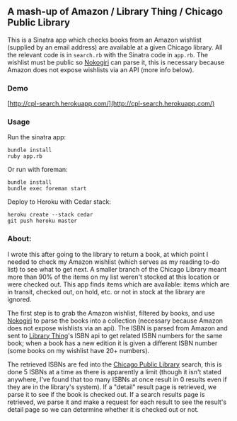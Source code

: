 ## A mash-up of Amazon / Library Thing / Chicago Public Library

This is a Sinatra app which checks books from an Amazon wishlist (supplied by an email address) are available at a given Chicago library. All the relevant code is in `search.rb` with the Sinatra code in `app.rb`. The wishlist must be public so [Nokogiri](http://www.nokogiri.org) can parse it, this is necessary because Amazon does not expose wishlists via an API (more info below).

### Demo

[http://cpl-search.herokuapp.com/](http://cpl-search.herokuapp.com/)

### Usage

Run the sinatra app:

    bundle install
    ruby app.rb

Or run with foreman:

    bundle install
    bundle exec foreman start

Deploy to Heroku with Cedar stack:

    heroku create --stack cedar
    git push heroku master

### About:

I wrote this after going to the library to return a book, at which point I needed to check my Amazon wishlist (which serves as my reading to-do list) to see what to get next. A smaller branch of the Chicago Library meant more than 90% of the items on my list weren't stocked at this location or were checked out. This app finds items which are available: items which are in transit, checked out, on hold, etc. or not in stock at the library are ignored.

The first step is to grab the Amazon wishlist, filtered by books, and use [Nokogiri](http://www.nokogiri.org) to parse the books into a collection (necessary because Amazon does not expose wishlists via an api). The ISBN is parsed from Amazon and sent to [Library Thing](http://www.librarything.com)'s ISBN api to get related ISBN numbers for the same book; when a book has a new edition it is given a different ISBN number (some books on my wishlist have 20+ numbers).

The retrieved ISBNs are fed into the [Chicago Public Library](http://www.chipublib.org) search, this is done 5 ISBNs at a time as there is apparently a limit (though it isn't stated anywhere, I've found that too many ISBNs at once result in 0 results even if they are in the library's system). If a "detail" result page is retrieved, we parse it to see if the book is checked out. If a search results page is retrieved, we parse it and make a request for each result to see the result's detail page so we can determine whether it is checked out or not.